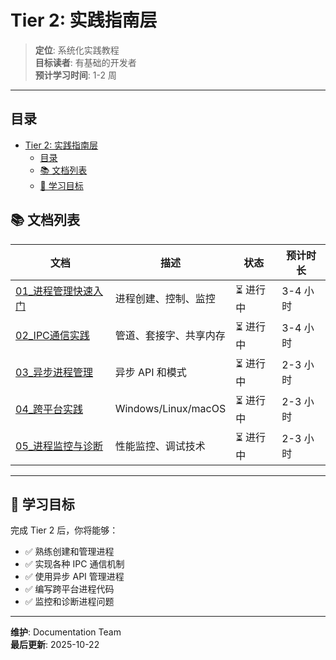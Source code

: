 # Tier 2: 实践指南层

> **定位**: 系统化实践教程  
> **目标读者**: 有基础的开发者  
> **预计学习时间**: 1-2 周

---

## 目录

- [Tier 2: 实践指南层](#tier-2-实践指南层)
  - [目录](#目录)
  - [📚 文档列表](#-文档列表)
  - [🎯 学习目标](#-学习目标)

## 📚 文档列表

| 文档 | 描述 | 状态 | 预计时长 |
|------|------|------|----------|
| [01_进程管理快速入门](./01_进程管理快速入门.md) | 进程创建、控制、监控 | ⏳ 进行中 | 3-4 小时 |
| [02_IPC通信实践](./02_IPC通信实践.md) | 管道、套接字、共享内存 | ⏳ 进行中 | 3-4 小时 |
| [03_异步进程管理](./03_异步进程管理.md) | 异步 API 和模式 | ⏳ 进行中 | 2-3 小时 |
| [04_跨平台实践](./04_跨平台实践.md) | Windows/Linux/macOS | ⏳ 进行中 | 2-3 小时 |
| [05_进程监控与诊断](./05_进程监控与诊断.md) | 性能监控、调试技术 | ⏳ 进行中 | 2-3 小时 |

---

## 🎯 学习目标

完成 Tier 2 后，你将能够：

- ✅ 熟练创建和管理进程
- ✅ 实现各种 IPC 通信机制
- ✅ 使用异步 API 管理进程
- ✅ 编写跨平台进程代码
- ✅ 监控和诊断进程问题

---

**维护**: Documentation Team  
**最后更新**: 2025-10-22
